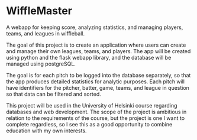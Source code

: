# WiffleMaster
A webapp for keeping score, analyzing statistics, and managing players, teams, and leagues in wiffleball.

The goal of this project is to create an application where users can create and manage their own leagues, teams, and players. The app will be created using python and the flask webapp library, and the database will be managed using postgreSQL.

The goal is for each pitch to be logged into the database separately, so that the app produces detailed statistics for analytic purposes. Each pitch will have identifiers for the pitcher, batter, game, teams, and league in question so that data can be filtered and sorted.

This project will be used in the University of Helsinki course regarding databases and web development. The scope of the project is ambitious in relation to the requirements of the course, but the project is one I want to complete regardless, so I see this as a good opportunity to combine education with my own interests.